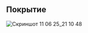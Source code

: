 ## Покрытие

![Скриншот 11 06 25_21 10 48](https://github.com/user-attachments/assets/cd48849e-cdb5-417c-a398-6e9356a21e74)

